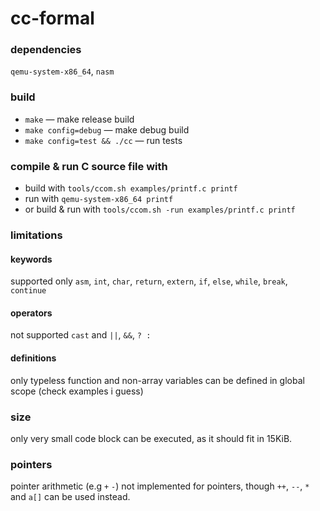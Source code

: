 # cc-formal

### dependencies
`qemu-system-x86_64`, `nasm`

### build
- `make` &mdash; make release build
- `make config=debug` &mdash; make debug build
- `make config=test && ./cc` &mdash; run tests

### compile & run C source file with

- build with `tools/ccom.sh examples/printf.c printf`
- run with `qemu-system-x86_64 printf`
- or build & run with `tools/ccom.sh -run examples/printf.c printf`

### limitations

#### keywords
supported only `asm`, `int`, `char`, `return`, `extern`, `if`, `else`, `while`, `break`, `continue`
#### operators
not supported `cast` and `||`, `&&`, `? :`
#### definitions
only typeless function and non-array variables can be defined in global scope (check examples i guess)
### size
only very small code block can be executed, as it should fit in 15KiB.
### pointers
pointer arithmetic (e.g `+` `-`) not implemented for pointers, though `++`, `--`, `*` and `a[]` can be used instead.
